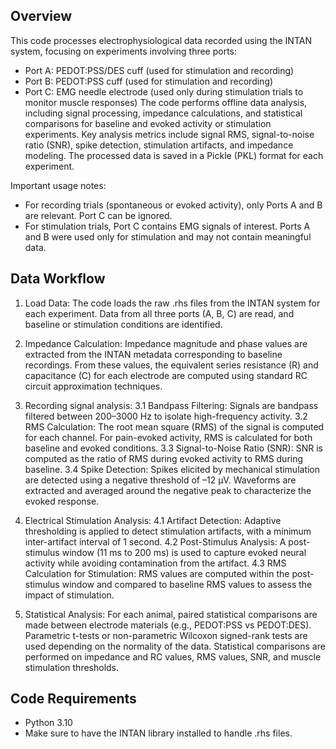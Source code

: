 Overview
-------------
This code processes electrophysiological data recorded using the INTAN system, focusing on experiments involving three ports:
- Port A: PEDOT:PSS/DES cuff (used for stimulation and recording)
- Port B: PEDOT:PSS cuff (used for stimulation and recording)
- Port C: EMG needle electrode (used only during stimulation trials to monitor muscle responses)
The code performs offline data analysis, including signal processing, impedance calculations, and statistical comparisons for baseline and evoked activity or stimulation experiments. Key analysis metrics include signal RMS, signal-to-noise ratio (SNR), spike detection, stimulation artifacts, and impedance modeling. The processed data is saved in a Pickle (PKL) format for each experiment.

Important usage notes:
- For recording trials (spontaneous or evoked activity), only Ports A and B are relevant. Port C can be ignored.
- For stimulation trials, Port C contains EMG signals of interest. Ports A and B were used only for stimulation and may not contain meaningful data.
  
Data Workflow
-----------------
1. Load Data: The code loads the raw .rhs files from the INTAN system for each experiment. Data from all three ports (A, B, C) are read, and baseline or stimulation conditions are identified.
2. Impedance Calculation: Impedance magnitude and phase values are extracted from the INTAN metadata corresponding to baseline recordings. From these values, the equivalent series resistance (R) and capacitance (C) for each electrode are computed using standard RC circuit approximation techniques.

3. Recording signal analysis:
3.1 Bandpass Filtering: Signals are bandpass filtered between 200–3000 Hz to isolate high-frequency activity.
3.2 RMS Calculation: The root mean square (RMS) of the signal is computed for each channel. For pain-evoked activity, RMS is calculated for both baseline and evoked conditions.
3.3 Signal-to-Noise Ratio (SNR): SNR is computed as the ratio of RMS during evoked activity to RMS during baseline.
3.4 Spike Detection: Spikes elicited by mechanical stimulation are detected using a negative threshold of –12 µV. Waveforms are extracted and averaged around the negative peak to characterize the evoked response.

4. Electrical Stimulation Analysis:
4.1 Artifact Detection: Adaptive thresholding is applied to detect stimulation artifacts, with a minimum inter-artifact interval of 1 second.
4.2 Post-Stimulus Analysis: A post-stimulus window (11 ms to 200 ms) is used to capture evoked neural activity while avoiding contamination from the artifact.
4.3 RMS Calculation for Stimulation: RMS values are computed within the post-stimulus window and compared to baseline RMS values to assess the impact of stimulation.

5. Statistical Analysis: For each animal, paired statistical comparisons are made between electrode materials (e.g., PEDOT:PSS vs PEDOT:DES). Parametric t-tests or non-parametric Wilcoxon signed-rank tests are used depending on the normality of the data. Statistical comparisons are performed on impedance and RC values, RMS values, SNR, and muscle stimulation thresholds.

Code Requirements
------------------
- Python 3.10
- Make sure to have the INTAN library installed to handle .rhs files.
